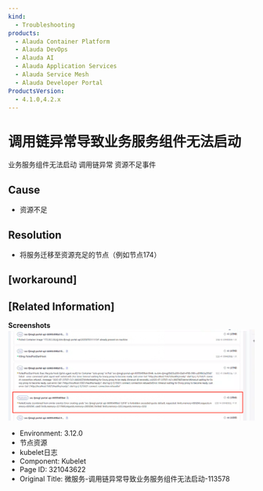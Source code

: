 ```yaml
---
kind:
  - Troubleshooting
products:
  - Alauda Container Platform
  - Alauda DevOps
  - Alauda AI
  - Alauda Application Services
  - Alauda Service Mesh
  - Alauda Developer Portal
ProductsVersion:
  - 4.1.0,4.2.x
---
```

<!-- A type of document that involves encountering a fault, diagnosing it, performing root cause analysis, and providing solutions. -->

# 调用链异常导致业务服务组件无法启动

业务服务组件无法启动 调用链异常 资源不足事件

## Cause
- 资源不足

## Resolution
- 将服务迁移至资源充足的节点（例如节点174）

## [workaround]

## [Related Information]
**Screenshots**
![](assets/wei-fu-wu-diao-yong-lian-yi-chang-dao-zhi-ye-wu-fu-wu-zu-jian-wu-fa-qi-dong-1135/mceclip7_1753265553592_7btve.png)
- Environment: 3.12.0
- 节点资源
- kubelet日志
- Component: Kubelet
- Page ID: 321043622
- Original Title: 微服务-调用链异常导致业务服务组件无法启动-113578
